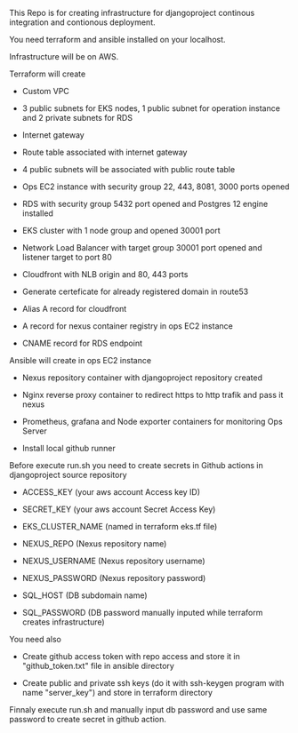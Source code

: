 This Repo is for creating infrastructure for djangoproject continous integration and contionous deployment.

You need terraform and ansible installed on your localhost.

Infrastructure will be on AWS. 

Terraform will create

  - Custom VPC

  - 3 public subnets for EKS nodes, 1 public subnet for operation instance and 2 private subnets for RDS

  - Internet gateway

  - Route table associated with internet gateway

  - 4 public subnets will be associated with public route table

  - Ops EC2 instance with security group 22, 443, 8081, 3000 ports opened

  - RDS with security group 5432 port opened and Postgres 12 engine installed

  - EKS cluster with 1 node group and opened 30001 port

  - Network Load Balancer with target group 30001 port opened and listener target to port 80

  - Cloudfront with NLB origin and 80, 443 ports

  - Generate certeficate for already registered domain in route53

  - Alias A record for cloudfront

  - A record for nexus container registry in ops EC2 instance

  - CNAME record for RDS endpoint

Ansible will create in ops EC2 instance

  - Nexus repository container with djangoproject repository created
  
  - Nginx reverse proxy container to redirect https to http trafik and pass it nexus
  
  - Prometheus, grafana and Node exporter containers for monitoring Ops Server
  
  - Install local github runner

Before execute run.sh you need to create secrets in Github actions in djangoproject source repository
  
  - ACCESS_KEY (your aws account Access key ID)
  
  - SECRET_KEY (your aws account Secret Access Key)

  - EKS_CLUSTER_NAME (named in terraform eks.tf file)
  
  - NEXUS_REPO (Nexus repository name)
  
  - NEXUS_USERNAME (Nexus repository username)
  
  - NEXUS_PASSWORD (Nexus repository password)
  
  - SQL_HOST (DB subdomain name)
  
  - SQL_PASSWORD (DB password manually inputed while terraform creates infrastructure) 

You need also

- Create github access token with repo access and store it in "github_token.txt" file in ansible directory

- Create public and private ssh keys (do it with ssh-keygen program with name "server_key") and store in terraform directory

Finnaly execute run.sh and manually input db password and use same password to create secret in github action.
